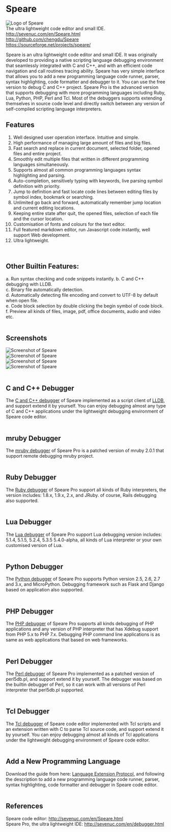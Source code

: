# Speare
![Logo of Speare](http://sevenuc.com/images/Speare/logo.png) <br>
The ultra lightweight code editor and small IDE.<br>
http://sevenuc.com/en/Speare.html<br>
http://github.com/chengdu/Speare<br>
https://sourceforge.net/projects/speare/<br>

Speare is an ultra lightweight code editor and small IDE. It was originally developed to providing a native scripting language debugging environment that seamlessly integrated with C and C++, and with an efficient code navigation and call routines tracing ability. Speare has very simple interface that allows you to add a new programming language code runner, parser, syntax highlighting, code formatter and debugger to it. You can use the free version to debug C and C++ project. Speare Pro is the advanced version that supports debugging with more programming languages including Ruby, Lua, Python, PHP, Perl and Tcl. Most of the debuggers supports extending themselves in source code level and directly switch between any version of self-compiled scripting language interpreters.<br>

Features
------------
1. Well designed user operation interface. Intuitive and simple.<br>
2. High performance of managing large amount of files and big files.<br> 
3. Fast search and replace in current document, selected folder, opened files and entire project.<br>
4. Smoothly edit multiple files that written in different programming languages simultaneously.<br>
5. Supports almost all common programming languages syntax highlighting and parsing.<br>
6. Auto-completion, sensitively typing with keywords, live parsing symbol definition with priority.<br>
7. Jump to definition and fast locate code lines between editing files by symbol index, bookmark or searching.<br>
8. Unlimited go back and forward, automatically remember jump location and current editing locations.<br>
9. Keeping entire state after quit, the opened files, selection of each file and the cursor location.<br>
10. Customisation of fonts and colours for the text editor.<br>
11. Full featured markdown editor, run Javascript code instantly, well support Web development.<br>
12. Ultra lightweight.<br>
<br>


Other Builtin Features:
------------
a. Run syntax checking and code snippets instantly.
b. C and C++ debugging with LLDB.<br>
c. Binary file automatically detection.<br>
d. Automatically detecting file encoding and convert to UTF-8 by default when open file.<br>
e. Code block selection by double clicking the begin symbol of code block.<br>
f. Preview all kinds of files, image, pdf, office documents, audio and video etc.<br>
<br>

Screenshots
-------------
![Screenshot of Speare](http://sevenuc.com/images/Speare/9.png) <br>
![Screenshot of Speare](http://sevenuc.com/images/Speare/1.png) <br>
![Screenshot of Speare](http://sevenuc.com/images/Speare/2.png) <br>
![Screenshot of Speare](http://sevenuc.com/images/Speare/3.png) <br>
<br>

C and C++ Debugger
-----------
The [C and C++ debugger](http://sevenuc.com/en/debugger.html#lldb) of Speare implemented as a script client of [LLDB](http://lldb.llvm.org/), and support extend it by yourself. You can enjoy debugging almost any type of C and C++ applications under the lightweight debugging environment of Speare code editor.<br>
<br>

mruby Debugger
-----------
The [mruby debugger](http://sevenuc.com/en/debugger.html#mruby) of Speare Pro is a patched version of mruby 2.0.1 that support remote debugging mruby project.<br>
<br>

Ruby Debugger
-----------
The [Ruby debugger](http://sevenuc.com/en/debugger.html#ruby) of Speare Pro support all kinds of Ruby interpreters, the version includes: 1.8.x, 1.9.x, 2.x, and JRuby. of course, Rails debugging also supported.<br>
<br>

Lua Debugger
-----------
The [Lua debugger](http://sevenuc.com/en/debugger.html#lua) of Speare Pro support Lua debugging version includes: 5.1.4, 5.1.5, 5.2.4, 5.3.5 5.4.0-alpha, all kinds of Lua interpreter or your own customised version of Lua.<br>
<br>

Python Debugger
-----------
The [Python debugger](http://sevenuc.com/en/debugger.html#python) of Speare Pro supports Python version 2.5, 2.6, 2.7 and 3.x, and MicroPython. Debugging framework such as Flask and Django based on application also supported.<br>
<br>

PHP Debugger
-----------
The [PHP debugger](http://sevenuc.com/en/debugger.html#php) of Speare Pro supports all kinds debugging of PHP applications and any version of PHP interpreter that has Xdebug support from PHP 5.x to PHP 7.x. Debugging PHP command line applications is as same as web applications that based on web frameworks.<br>
<br>

Perl Debugger
-----------
The [Perl debugger](http://sevenuc.com/en/debugger.html#perl) of Speare Pro implemented as a patched version of perl5db.pl, and support extend it by yourself. The debugger was based on the builtin debugger of Perl, so it can work with all versions of Perl interpreter that perl5db.pl supported.<br>
<br>

Tcl Debugger
-----------
The [Tcl debugger](http://sevenuc.com/en/debugger.html#tcl) of Speare code editor implemented with Tcl scripts and an extension written with C to parse Tcl source code, and support extend it by yourself. You can enjoy debugging almost all kinds of Tcl applications under the lightweight debugging environment of Speare code editor.<br>
<br>

Add a New Programming Language
-----------
Download the guide from here: [Language Extension Protocol](http://sevenuc.com/download/language_extension_protocol.pdf), and following the description to add a new programming language code runner, parser, syntax highlighting, code formatter and debugger in Speare code editor.<br>
<br>

References
-------------
Speare code editor: http://sevenuc.com/en/Speare.html<br>
Speare Pro, the ultra lightweight IDE: http://sevenuc.com/en/debugger.html<br>
